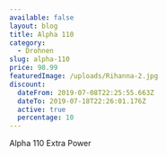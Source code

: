 ```yaml
---
available: false
layout: blog
title: Alpha 110
category:
  - Drohnen
slug: alpha-110
price: 98.99
featuredImage: /uploads/Rihanna-2.jpg
discount:
  dateFrom: 2019-07-08T22:25:55.663Z
  dateTo: 2019-07-18T22:26:01.176Z
  active: true
  percentage: 10
---
```

Alpha 110 Extra Power
